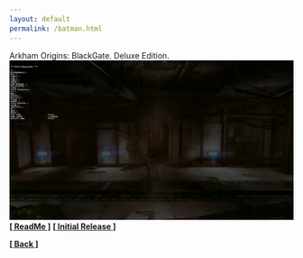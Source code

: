 ```yaml
---
layout: default
permalink: /batman.html
---
```

Arkham Origins: BlackGate. Deluxe Edition.
![Screenshot](https://github.com/unknownproject/Batman/raw/master/ArkhamOriginsBlackGate/BAOBG.jpg)
**[[ ReadMe ]](https://raw.githubusercontent.com/unknownproject/Batman/master/ArkhamOriginsBlackGate/ReadMe.txt)**
**[[ Initial Release ]](https://github.com/unknownproject/Batman/raw/master/ArkhamOriginsBlackGate/Debug.zip)**




**[[ Back ]](./)**	